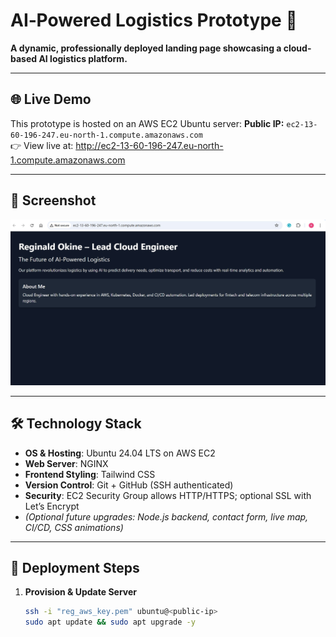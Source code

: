 # AI‑Powered Logistics Prototype 🚚

**A dynamic, professionally deployed landing page showcasing a cloud-based AI logistics platform.**

---

## 🌐 Live Demo

This prototype is hosted on an AWS EC2 Ubuntu server:
**Public IP:** `ec2-13-60-196-247.eu-north-1.compute.amazonaws.com`  
👉 View live at: http://ec2-13-60-196-247.eu-north-1.compute.amazonaws.com

---

## 📸 Screenshot

![Landing Page](project_screenshot.jpg)

---

## 🛠️ Technology Stack

- **OS & Hosting**: Ubuntu 24.04 LTS on AWS EC2  
- **Web Server**: NGINX  
- **Frontend Styling**: Tailwind CSS  
- **Version Control**: Git + GitHub (SSH authenticated)  
- **Security**: EC2 Security Group allows HTTP/HTTPS; optional SSL with Let’s Encrypt  
- *(Optional future upgrades: Node.js backend, contact form, live map, CI/CD, CSS animations)*

---

## 🚀 Deployment Steps

1. **Provision & Update Server**
   ```bash
   ssh -i "reg_aws_key.pem" ubuntu@<public-ip>
   sudo apt update && sudo apt upgrade -y

